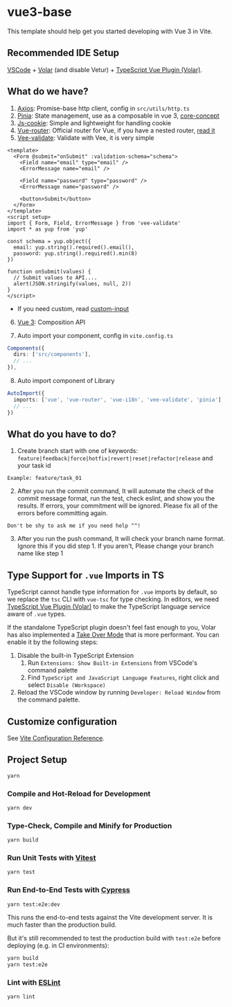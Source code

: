 # vue3-base

This template should help get you started developing with Vue 3 in Vite.

## Recommended IDE Setup

[VSCode](https://code.visualstudio.com/) + [Volar](https://marketplace.visualstudio.com/items?itemName=Vue.volar) (and disable Vetur) + [TypeScript Vue Plugin (Volar)](https://marketplace.visualstudio.com/items?itemName=Vue.vscode-typescript-vue-plugin).

## What do we have?

1. [Axios](https://axios-http.com/docs/intro): Promise-base http client, config in `src/utils/http.ts`
2. [Pinia](https://pinia.vuejs.org/introduction.html): State management, use as a composable in vue 3, [core-concept](https://pinia.vuejs.org/core-concepts/)
3. [Js-cookie](https://www.npmjs.com/package/js-cookie): Simple and lightweight for handling cookie
4. [Vue-router](https://router.vuejs.org/guide/essentials/dynamic-matching.html): Official router for Vue, if you have a nested router, [read it](https://router.vuejs.org/guide/essentials/nested-routes.html)
5. [Vee-validate](https://vee-validate.logaretm.com/v4/guide/components/handling-forms/): Validate with Vee, it is very simple

```vue
<template>
  <Form @submit="onSubmit" :validation-schema="schema">
    <Field name="email" type="email" />
    <ErrorMessage name="email" />

    <Field name="password" type="password" />
    <ErrorMessage name="password" />

    <button>Submit</button>
  </Form>
</template>
<script setup>
import { Form, Field, ErrorMessage } from 'vee-validate'
import * as yup from 'yup'

const schema = yup.object({
  email: yup.string().required().email(),
  password: yup.string().required().min(8)
})

function onSubmit(values) {
  // Submit values to API....
  alert(JSON.stringify(values, null, 2))
}
</script>
```

- If you need custom, read [custom-input](https://vee-validate.logaretm.com/v4/guide/composition-api/custom-inputs/)

6. [Vue 3](https://vuejs.org/guide/typescript/composition-api.html#typing-component-props): Composition API

7. Auto import your component, config in `vite.config.ts`

```ts
Components({
  dirs: ['src/components'],
  // ...
}),
```

8. Auto import component of Library

```ts
AutoImport({
  imports: ['vue', 'vue-router', 'vue-i18n', 'vee-validate', 'pinia']
  // ...
})
```

## What do you have to do?

1. Create branch start with one of keywords: `feature|feedback|force|hotfix|revert|reset|refactor|release` and your task id

```
Example: feature/task_01
```

2. After you run the commit command, It will automate the check of the commit message format, run the test, check eslint, and show you the results. If errors, your commitment will be ignored. Please fix all of the errors before committing again.

```
Don't be shy to ask me if you need help ^^!
```

3. After you run the push command, It will check your branch name format. Ignore this if you did step 1. If you aren't, Please change your branch name like step 1

## Type Support for `.vue` Imports in TS

TypeScript cannot handle type information for `.vue` imports by default, so we replace the `tsc` CLI with `vue-tsc` for type checking. In editors, we need [TypeScript Vue Plugin (Volar)](https://marketplace.visualstudio.com/items?itemName=Vue.vscode-typescript-vue-plugin) to make the TypeScript language service aware of `.vue` types.

If the standalone TypeScript plugin doesn't feel fast enough to you, Volar has also implemented a [Take Over Mode](https://github.com/johnsoncodehk/volar/discussions/471#discussioncomment-1361669) that is more performant. You can enable it by the following steps:

1. Disable the built-in TypeScript Extension
   1. Run `Extensions: Show Built-in Extensions` from VSCode's command palette
   2. Find `TypeScript and JavaScript Language Features`, right click and select `Disable (Workspace)`
2. Reload the VSCode window by running `Developer: Reload Window` from the command palette.

## Customize configuration

See [Vite Configuration Reference](https://vitejs.dev/config/).

## Project Setup

```sh
yarn
```

### Compile and Hot-Reload for Development

```sh
yarn dev
```

### Type-Check, Compile and Minify for Production

```sh
yarn build
```

### Run Unit Tests with [Vitest](https://vitest.dev/)

```sh
yarn test
```

### Run End-to-End Tests with [Cypress](https://www.cypress.io/)

```sh
yarn test:e2e:dev
```

This runs the end-to-end tests against the Vite development server.
It is much faster than the production build.

But it's still recommended to test the production build with `test:e2e` before deploying (e.g. in CI environments):

```sh
yarn build
yarn test:e2e
```

### Lint with [ESLint](https://eslint.org/)

```sh
yarn lint
```
